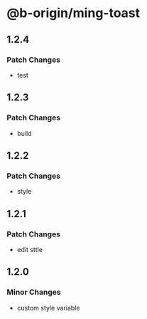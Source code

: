 # @b-origin/ming-toast

## 1.2.4

### Patch Changes

- test

## 1.2.3

### Patch Changes

- build

## 1.2.2

### Patch Changes

- style

## 1.2.1

### Patch Changes

- edit sttle

## 1.2.0

### Minor Changes

- custom style variable
